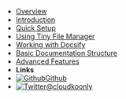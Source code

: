 - [Overview](README.md)
- [Introduction](01-introduction.md)
- [Quick Setup](02-quick-setup.md)
- [Using Tiny File Manager](03-tiny-file-manager.md)
- [Working with Docsify](04-working-with-docsify.md)
- [Basic Documentation Structure](05-basic-structure.md)
- [Advanced Features](06-advanced-features.md)
- **Links**
- [![Github](assets/img/github.svg)Github](https://github.com/cloudkoonly?tab=repositories)
- [![Twitter](assets/img/twitter.svg)@cloudkoonly](http://twitter.com/cloudkoonly)

